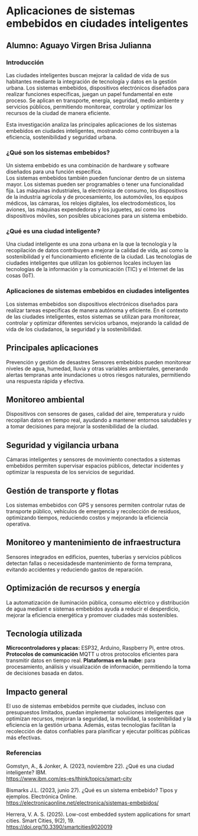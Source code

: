  # Aplicaciones de sistemas embebidos en ciudades inteligentes 
## Alumno: Aguayo Virgen Brisa Julianna

### Introducción
Las ciudades inteligentes buscan mejorar la calidad de vida de sus habitantes
mediante la integración de tecnología y datos en la gestión urbana.
Los sistemas embebidos, dispositivos electrónicos diseñados para realizar funciones específicas, 
juegan un papel fundamental en este proceso. Se aplican en transporte, energía, seguridad, medio ambiente
y servicios públicos, permitiendo monitorear, controlar y optimizar los recursos de la ciudad de manera eficiente.

Esta investigación analiza las principales aplicaciones de los sistemas embebidos en ciudades inteligentes, mostrando cómo contribuyen a la eficiencia, sostenibilidad y seguridad urbana.

### ¿Qué son los sistemas embebidos?
Un sistema embebido es una combinación de hardware y software diseñados para una función específica.  
Los sistemas embebidos también pueden funcionar dentro de un sistema mayor.
Los sistemas pueden ser programables o tener una funcionalidad fija. 
Las máquinas industriales, la electrónica de consumo, los dispositivos de la industria
agrícola y de procesamiento, los automóviles, los equipos médicos, las cámaras, los relojes digitales,
los electrodomésticos, los aviones, las máquinas expendedoras y los juguetes, así como los dispositivos móviles,
son posibles ubicaciones para un sistema embebido.

### ¿Qué es una ciudad inteligente?
Una ciudad inteligente es una zona urbana en la que la tecnología
y la recopilación de datos contribuyen a mejorar la calidad de vida,
así como la sostenibilidad y el funcionamiento eficiente de la ciudad.
Las tecnologías de ciudades inteligentes que utilizan los gobiernos locales
incluyen las tecnologías de la información y la comunicación (TIC) y el Internet de las cosas (IoT).

### Aplicaciones de sistemas embebidos en ciudades inteligentes
Los sistemas embebidos son dispositivos electrónicos diseñados para realizar tareas específicas
de manera autónoma y eficiente. En el contexto de las ciudades inteligentes, estos sistemas se utilizan
para monitorear, controlar y optimizar diferentes servicios urbanos, mejorando la calidad de vida de los ciudadanos,
la seguridad y la sostenibilidad.

## Principales aplicaciones
Prevención y gestión de desastres
Sensores embebidos pueden monitorear niveles de agua, humedad, lluvia y otras variables ambientales,
generando alertas tempranas ante inundaciones u otros riesgos naturales, permitiendo una respuesta rápida y efectiva.

## Monitoreo ambiental
Dispositivos con sensores de gases, calidad del aire, temperatura y ruido recopilan datos en tiempo real,
ayudando a mantener entornos saludables y a tomar decisiones para mejorar la sostenibilidad de la ciudad.

## Seguridad y vigilancia urbana
Cámaras inteligentes y sensores de movimiento conectados a sistemas embebidos permiten supervisar espacios públicos, detectar incidentes y optimizar la respuesta de los servicios de seguridad.

## Gestión de transporte y flotas
Los sistemas embebidos con GPS y sensores permiten controlar rutas de transporte público,
vehículos de emergencia y recolección de residuos, optimizando tiempos, reduciendo costos y mejorando la eficiencia operativa.

## Monitoreo y mantenimiento de infraestructura
Sensores integrados en edificios, puentes, tuberías y servicios públicos detectan fallas
o necesidadesde mantenimiento de forma temprana, evitando accidentes y reduciendo gastos de reparación.

## Optimización de recursos y energía
La automatización de iluminación pública, consumo eléctrico y distribución de agua mediant
e sistemas embebidos ayuda a reducir el desperdicio, mejorar la eficiencia energética y promover ciudades más sostenibles.

## Tecnología utilizada
**Microcontroladores y placas:** ESP32, Arduino, Raspberry Pi, entre otros.
**Protocolos de comunicación** MQTT u otros protocolos eficientes para transmitir datos en tiempo real.
**Plataformas en la nube:** para procesamiento, análisis y visualización de información, permitiendo la toma de decisiones basada en datos.

## Impacto general
El uso de sistemas embebidos permite que ciudades, incluso con presupuestos limitados,
puedan implementar soluciones inteligentes que optimizan recursos, mejoran la seguridad, la movilidad,
la sostenibilidad y la eficiencia en la gestión urbana. Además, estas tecnologías facilitan la recolección
de datos confiables para planificar y ejecutar políticas públicas más efectivas.

### Referencias
Gomstyn, A., & Jonker, A. (2023, noviembre 22). ¿Qué es una ciudad inteligente? IBM.  
https://www.ibm.com/es-es/think/topics/smart-city

Bismarks J.L. (2023, junio 27). ¿Qué es un sistema embebido? Tipos y ejemplos. Electrónica Online.  
https://electronicaonline.net/electronica/sistemas-embebidos/

Herrera, V. A. S. (2025). Low-cost embedded system applications for smart cities. Smart Cities, 9(2), 19.  
https://doi.org/10.3390/smartcities9020019

